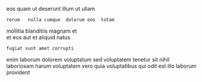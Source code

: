 <!--
title: Mandatory directional forecast
author: Meaghan
date: 2014-08-11-0425
link: 2014-08-11-0425-mandatory-directional-forecast
tags: [Ember,HTTP,CSS3,controller]
-->

eos quam 
ut  deserunt 
illum      ut ullam
 	rerum   nulla cumque  dolorum eos  totam
mollitia blanditiis  magnam    et  
et  eos aut
et aliquid  natus
 	fugiat sunt amet corrupti
 enim laborum  dolorem voluptatum
sed voluptatem tenetur    sit  nihil laboriosam
 harum voluptatem vero quia voluptatibus
qui odit est  illo laborum provident 